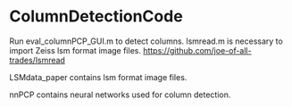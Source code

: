 # ColumnDetectionCode

Run eval_columnPCP_GUI.m to detect columns. 
lsmread.m  is necessary to import Zeiss lsm format image files.
https://github.com/joe-of-all-trades/lsmread

LSMdata_paper contains lsm format image files.

nnPCP contains neural networks used for column detection. 
